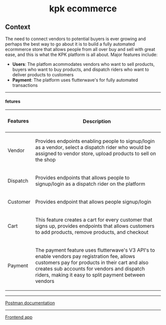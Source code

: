 <h1 align='center'>kpk ecommerce</h1> 

## Context
The need to connect vendors to potential buyers is ever growing and perhaps the best way to go about it is to build a fully automated ecormmerce store that allows people from all over buy and sell with great ease, and this is what the KPK platform is all about. Major features include:

- **Users**: The platfom acommodates vendors who want to sell products, buyers who want to buy products, and dispatch riders who want to deliver products to customers
- **Payment**: The platform uses flutterwave's for fully automated transactions

---
#### fetures

Features|<h4 align="center">Description</h4>
:---|---:
Vendor|<p align=left>Provides endpoints enabling people to signup/login as a vendor, select a dispatch rider who would be assigned to vendor store, upload products to sell on the shop</p>
Dispatch|<p align=left>Provides endpoints that allows people to signup/login as a dispatch rider on the platform</p>
Customer|<p align=left>Provides endpoint that allows people signup/login</p>
Cart|<p align=left>This feature creates a cart for every customer that signs up, provides endpoints that allows customers to add products, remove products, and checkout</p>
Payment|<p align=left>The payment feature uses flutterwave's V3 API's to enable vendors pay registration fee, allows customers pay for products in their cart and also creates sub accounts for vendors and dispatch riders, making it easy to split payment between vendors</p>

---

[Postman documentation](https://documenter.getpostman.com/view/7004627/TVzLnKbb)

---
[Frontend app](https://splendid-bombolone-9ab2d0.netlify.app/)
